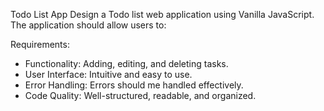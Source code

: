 Todo List App
Design a Todo list web application using Vanilla JavaScript. 
The application should allow users to:

Requirements:
- Functionality: Adding, editing, and deleting tasks.
- User Interface: Intuitive and easy to use.
- Error Handling: Errors should me handled effectively.
- Code Quality: Well-structured, readable, and organized.
